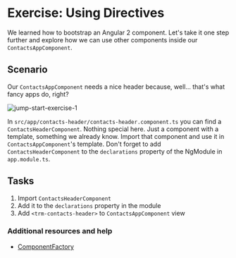# Exercise: Using Directives

We learned how to bootstrap an Angular 2 component. Let's take it one step further and explore how we can use other components inside our `ContactsAppComponent`.

## Scenario

Our `ContactsAppComponent` needs a nice header because, well... that's what fancy apps do, right?

![jump-start-exercise-1](https://cloud.githubusercontent.com/assets/210413/17645239/76293158-6165-11e6-8614-b9f8587c5da7.png)

In `src/app/contacts-header/contacts-header.component.ts` you can find a `ContactsHeaderComponent`. Nothing special here. Just a component with a template, something we already know.
Import that component and use it in `ContactsAppComponent`'s template. Don't forget to add `ContactsHeaderComponent` to the `declarations` property of the NgModule in `app.module.ts`.


## Tasks

1. Import `ContactsHeaderComponent`
2. Add it to the `declarations` property in the module
3. Add `<trm-contacts-header>` to `ContactsAppComponent` view

### Additional resources and help

- [ComponentFactory](https://angular.io/docs/ts/latest/api/core/index/ComponentFactory-class.html)
